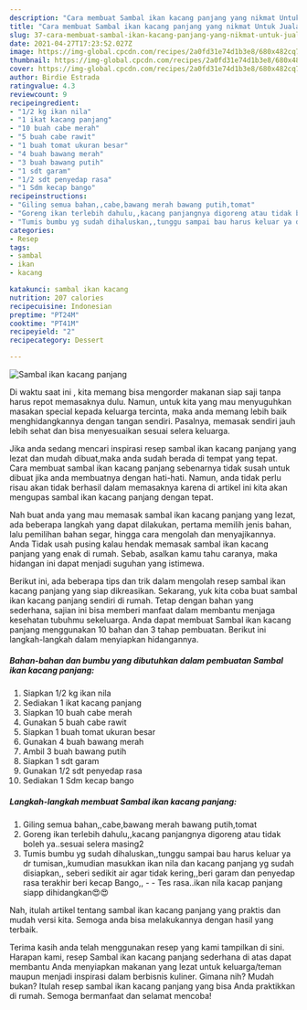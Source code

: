 ```yaml
---
description: "Cara membuat Sambal ikan kacang panjang yang nikmat Untuk Jualan"
title: "Cara membuat Sambal ikan kacang panjang yang nikmat Untuk Jualan"
slug: 37-cara-membuat-sambal-ikan-kacang-panjang-yang-nikmat-untuk-jualan
date: 2021-04-27T17:23:52.027Z
image: https://img-global.cpcdn.com/recipes/2a0fd31e74d1b3e8/680x482cq70/sambal-ikan-kacang-panjang-foto-resep-utama.jpg
thumbnail: https://img-global.cpcdn.com/recipes/2a0fd31e74d1b3e8/680x482cq70/sambal-ikan-kacang-panjang-foto-resep-utama.jpg
cover: https://img-global.cpcdn.com/recipes/2a0fd31e74d1b3e8/680x482cq70/sambal-ikan-kacang-panjang-foto-resep-utama.jpg
author: Birdie Estrada
ratingvalue: 4.3
reviewcount: 9
recipeingredient:
- "1/2 kg ikan nila"
- "1 ikat kacang panjang"
- "10 buah cabe merah"
- "5 buah cabe rawit"
- "1 buah tomat ukuran besar"
- "4 buah bawang merah"
- "3 buah bawang putih"
- "1 sdt garam"
- "1/2 sdt penyedap rasa"
- "1 Sdm kecap bango"
recipeinstructions:
- "Giling semua bahan,,cabe,bawang merah bawang putih,tomat"
- "Goreng ikan terlebih dahulu,,kacang panjangnya digoreng atau tidak boleh ya..sesuai selera masing2"
- "Tumis bumbu yg sudah dihaluskan,,tunggu sampai bau harus keluar ya dr tumisan,,kumudian masukkan ikan nila dan kacang panjang yg sudah disiapkan,, seberi sedikit air agar tidak kering,,beri garam dan penyedap rasa terakhir beri kecap Bango,,  Tes rasa..ikan nila kacap panjang siapp dihidangkan😍😍"
categories:
- Resep
tags:
- sambal
- ikan
- kacang

katakunci: sambal ikan kacang 
nutrition: 207 calories
recipecuisine: Indonesian
preptime: "PT24M"
cooktime: "PT41M"
recipeyield: "2"
recipecategory: Dessert

---
```



![Sambal ikan kacang panjang](https://img-global.cpcdn.com/recipes/2a0fd31e74d1b3e8/680x482cq70/sambal-ikan-kacang-panjang-foto-resep-utama.jpg)

Di waktu  saat ini , kita memang bisa mengorder makanan siap saji tanpa harus repot memasaknya dulu. Namun, untuk kita yang mau menyuguhkan masakan special kepada keluarga tercinta, maka anda memang lebih baik menghidangkannya dengan tangan sendiri. Pasalnya, memasak sendiri jauh lebih sehat dan bisa menyesuaikan sesuai selera keluarga.

Jika anda sedang mencari inspirasi resep sambal ikan kacang panjang yang lezat dan mudah dibuat,maka anda sudah berada di tempat yang tepat. Cara membuat sambal ikan kacang panjang  sebenarnya tidak susah untuk dibuat jika anda membuatnya dengan hati-hati. Namun, anda tidak perlu risau akan tidak berhasil dalam memasaknya 
karena di artikel ini kita akan mengupas sambal ikan kacang panjang dengan tepat.  



Nah buat anda yang mau memasak sambal ikan kacang panjang yang lezat, ada beberapa langkah yang dapat dilakukan, pertama memilih jenis bahan, lalu pemilihan bahan segar, hingga cara mengolah dan menyajikannya. Anda Tidak usah pusing kalau hendak memasak sambal ikan kacang panjang yang enak di rumah. Sebab, asalkan kamu  tahu caranya, maka hidangan ini dapat menjadi suguhan yang istimewa.

Berikut ini, ada beberapa tips dan trik dalam mengolah resep sambal ikan kacang panjang yang siap dikreasikan. Sekarang, yuk kita coba buat sambal ikan kacang panjang sendiri di rumah. Tetap dengan bahan yang sederhana, sajian ini bisa memberi manfaat dalam membantu menjaga kesehatan tubuhmu sekeluarga. Anda dapat membuat Sambal ikan kacang panjang menggunakan 10 bahan dan 3 tahap pembuatan. Berikut ini langkah-langkah dalam menyiapkan hidangannya.

<!--inarticleads1-->

##### Bahan-bahan dan bumbu yang dibutuhkan dalam pembuatan Sambal ikan kacang panjang:

1. Siapkan 1/2 kg ikan nila
1. Sediakan 1 ikat kacang panjang
1. Siapkan 10 buah cabe merah
1. Gunakan 5 buah cabe rawit
1. Siapkan 1 buah tomat ukuran besar
1. Gunakan 4 buah bawang merah
1. Ambil 3 buah bawang putih
1. Siapkan 1 sdt garam
1. Gunakan 1/2 sdt penyedap rasa
1. Sediakan 1 Sdm kecap bango




<!--inarticleads2-->

##### Langkah-langkah membuat Sambal ikan kacang panjang:

1. Giling semua bahan,,cabe,bawang merah bawang putih,tomat
1. Goreng ikan terlebih dahulu,,kacang panjangnya digoreng atau tidak boleh ya..sesuai selera masing2
1. Tumis bumbu yg sudah dihaluskan,,tunggu sampai bau harus keluar ya dr tumisan,,kumudian masukkan ikan nila dan kacang panjang yg sudah disiapkan,, seberi sedikit air agar tidak kering,,beri garam dan penyedap rasa terakhir beri kecap Bango,, -  - Tes rasa..ikan nila kacap panjang siapp dihidangkan😍😍




Nah, itulah artikel tentang  sambal ikan kacang panjang  yang praktis dan mudah versi kita. Semoga anda bisa melakukannya dengan hasil yang terbaik. 

Terima kasih anda telah menggunakan resep yang kami tampilkan di sini. Harapan kami, resep  Sambal ikan kacang panjang sederhana di atas dapat membantu Anda menyiapkan makanan yang lezat untuk keluarga/teman maupun menjadi inspirasi dalam berbisnis kuliner. Gimana nih? Mudah bukan? Itulah resep sambal ikan kacang panjang yang bisa Anda praktikkan di rumah. Semoga bermanfaat dan selamat mencoba!

